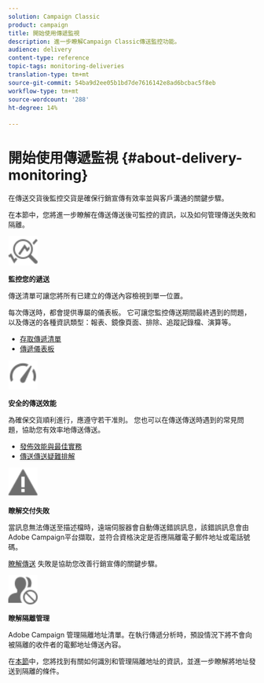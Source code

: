 ```yaml
---
solution: Campaign Classic
product: campaign
title: 開始使用傳遞監視
description: 進一步瞭解Campaign Classic傳送監控功能。
audience: delivery
content-type: reference
topic-tags: monitoring-deliveries
translation-type: tm+mt
source-git-commit: 54ba9d2ee05b1bd7de7616142e8ad6bcbac5f8eb
workflow-type: tm+mt
source-wordcount: '288'
ht-degree: 14%

---
```



# 開始使用傳遞監視 {#about-delivery-monitoring}

在傳送交貨後監控交貨是確保行銷宣傳有效率並與客戶溝通的關鍵步驟。

在本節中，您將進一步瞭解在傳送傳送後可監控的資訊，以及如何管理傳送失敗和隔離。

<img src="assets/do-not-localize/icon_monitor.svg" width="60px">

**監控您的遞送**

傳送清單可讓您將所有已建立的傳送內容檢視到單一位置。

每次傳送時，都會提供專屬的儀表板。 它可讓您監控傳送期間最終遇到的問題，以及傳送的各種資訊類型：報表、鏡像頁面、排除、追蹤記錄檔、演算等。

* [存取傳遞清單](../../delivery/using/list-of-deliveries.md)
* [傳遞儀表板](../../delivery/using/delivery-dashboard.md)

<img src="assets/do-not-localize/icon_guidelines.svg" width="60px">

**安全的傳送效能**

為確保交貨順利進行，應遵守若干准則。 您也可以在傳送傳送時遇到的常見問題，協助您有效率地傳送傳送。

* [發佈效能與最佳實務](../../delivery/using/list-of-deliveries.md)
* [傳送傳送疑難排解](../../delivery/using/delivery-dashboard.md)

<img src="assets/do-not-localize/icon_failure.svg" width="60px">

**瞭解交付失敗**

當訊息無法傳送至描述檔時，遠端伺服器會自動傳送錯誤訊息，該錯誤訊息會由Adobe Campaign平台擷取，並符合資格決定是否應隔離電子郵件地址或電話號碼。

[瞭解傳送](../../delivery/using/understanding-delivery-failures.md) 失敗是協助您改善行銷宣傳的關鍵步驟。

<img src="assets/do-not-localize/icon_quarantine.svg" width="60px">

**瞭解隔離管理**

Adobe Campaign 管理隔離地址清單。在執行傳遞分析時，預設情況下將不會向被隔離的收件者的電郵地址傳送內容。

在[本節](../../delivery/using/understanding-quarantine-management.md)中，您將找到有關如何識別和管理隔離地址的資訊，並進一步瞭解將地址發送到隔離的條件。
